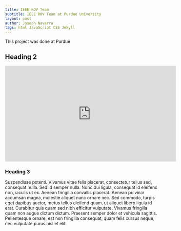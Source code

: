 ```yaml
---
title: IEEE ROV Team
subtitle: IEEE ROV Team at Purdue University
layout: post
author: Joseph Navarra
tags: html JavaScript CSS Jekyll
---
```


This project was done at Purdue

## Heading 2

<iframe width="560" height="315" src="https://www.youtube.com/embed/pqU0vsU1EiA" frameborder="0" allow="accelerometer; autoplay; encrypted-media; gyroscope; picture-in-picture" allowfullscreen></iframe>

### Heading 3

Suspendisse potenti. Vivamus vitae felis placerat, consectetur tellus sed, consequat nulla. Sed id semper nulla. Nunc dui ligula, consequat id eleifend non, iaculis ut ex. Aenean fringilla convallis placerat. Aenean pulvinar accumsan magna, molestie aliquet nunc ornare nec. Sed commodo, turpis eget dapibus auctor, metus tellus eleifend quam, ut aliquet libero ligula id erat. Curabitur quis quam sed nibh efficitur vulputate. Vivamus fringilla quam non augue dictum dictum. Praesent semper dolor et vehicula sagittis. Pellentesque ornare, est non fringilla consequat, quam felis cursus neque, nec vulputate purus nisl et elit.
